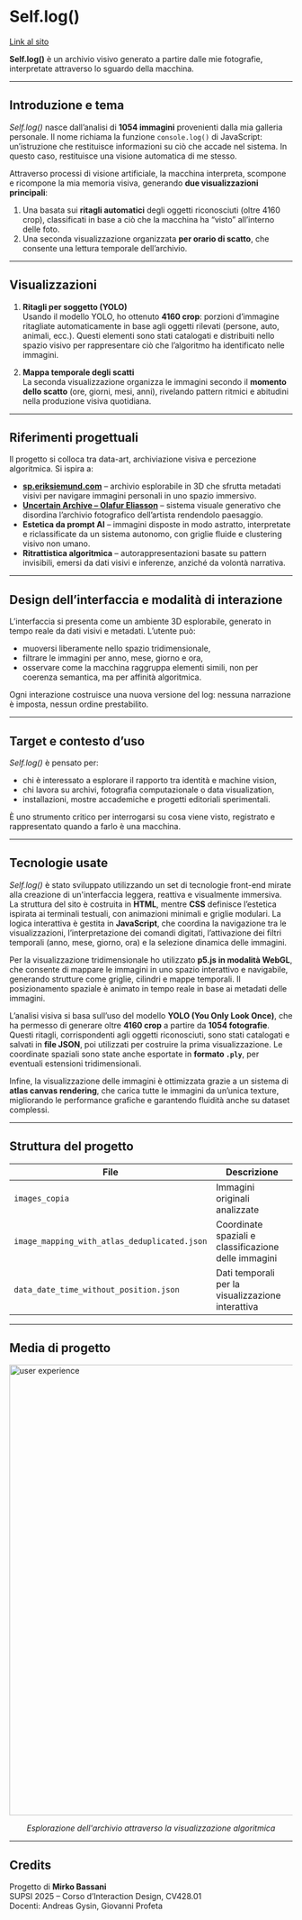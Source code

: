 # Self.log()

[Link al sito](https://bassanimirko.github.io/Self.log/)

**Self.log()** è un archivio visivo generato a partire dalle mie fotografie, interpretate attraverso lo sguardo della macchina.

---

## Introduzione e tema

*Self.log()* nasce dall’analisi di **1054 immagini** provenienti dalla mia galleria personale. Il nome richiama la funzione `console.log()` di JavaScript: un’istruzione che restituisce informazioni su ciò che accade nel sistema. In questo caso, restituisce una visione automatica di me stesso.

Attraverso processi di visione artificiale, la macchina interpreta, scompone e ricompone la mia memoria visiva, generando **due visualizzazioni principali**:
1. Una basata sui **ritagli automatici** degli oggetti riconosciuti (oltre 4160 crop), classificati in base a ciò che la macchina ha “visto” all’interno delle foto.
2. Una seconda visualizzazione organizzata **per orario di scatto**, che consente una lettura temporale dell’archivio.

---

## Visualizzazioni

1. **Ritagli per soggetto (YOLO)**  
   Usando il modello YOLO, ho ottenuto **4160 crop**: porzioni d’immagine ritagliate automaticamente in base agli oggetti rilevati (persone, auto, animali, ecc.). Questi elementi sono stati catalogati e distribuiti nello spazio visivo per rappresentare ciò che l’algoritmo ha identificato nelle immagini.

2. **Mappa temporale degli scatti**  
   La seconda visualizzazione organizza le immagini secondo il **momento dello scatto** (ore, giorni, mesi, anni), rivelando pattern ritmici e abitudini nella produzione visiva quotidiana.

---

## Riferimenti progettuali

Il progetto si colloca tra data-art, archiviazione visiva e percezione algoritmica. Si ispira a:

- **[sp.eriksiemund.com](https://sp.eriksiemund.com/)** – archivio esplorabile in 3D che sfrutta metadati visivi per navigare immagini personali in uno spazio immersivo.
- **[Uncertain Archive – Olafur Eliasson](https://olafureliasson.net/uncertain/)** – sistema visuale generativo che disordina l’archivio fotografico dell’artista rendendolo paesaggio.
- **Estetica da prompt AI** – immagini disposte in modo astratto, interpretate e riclassificate da un sistema autonomo, con griglie fluide e clustering visivo non umano.
- **Ritrattistica algoritmica** – autorappresentazioni basate su pattern invisibili, emersi da dati visivi e inferenze, anziché da volontà narrativa.

---

## Design dell’interfaccia e modalità di interazione

L’interfaccia si presenta come un ambiente 3D esplorabile, generato in tempo reale da dati visivi e metadati. L’utente può:
- muoversi liberamente nello spazio tridimensionale,
- filtrare le immagini per anno, mese, giorno e ora,
- osservare come la macchina raggruppa elementi simili, non per coerenza semantica, ma per affinità algoritmica.

Ogni interazione costruisce una nuova versione del log: nessuna narrazione è imposta, nessun ordine prestabilito.

---

## Target e contesto d’uso

*Self.log()* è pensato per:
- chi è interessato a esplorare il rapporto tra identità e machine vision,
- chi lavora su archivi, fotografia computazionale o data visualization,
- installazioni, mostre accademiche e progetti editoriali sperimentali.

È uno strumento critico per interrogarsi su cosa viene visto, registrato e rappresentato quando a farlo è una macchina.

---

## Tecnologie usate

*Self.log()* è stato sviluppato utilizzando un set di tecnologie front-end mirate alla creazione di un'interfaccia leggera, reattiva e visualmente immersiva. La struttura del sito è costruita in **HTML**, mentre **CSS** definisce l’estetica ispirata ai terminali testuali, con animazioni minimali e griglie modulari. La logica interattiva è gestita in **JavaScript**, che coordina la navigazione tra le visualizzazioni, l’interpretazione dei comandi digitati, l’attivazione dei filtri temporali (anno, mese, giorno, ora) e la selezione dinamica delle immagini.

Per la visualizzazione tridimensionale ho utilizzato **p5.js in modalità WebGL**, che consente di mappare le immagini in uno spazio interattivo e navigabile, generando strutture come griglie, cilindri e mappe temporali. Il posizionamento spaziale è animato in tempo reale in base ai metadati delle immagini.

L’analisi visiva si basa sull’uso del modello **YOLO (You Only Look Once)**, che ha permesso di generare oltre **4160 crop** a partire da **1054 fotografie**. Questi ritagli, corrispondenti agli oggetti riconosciuti, sono stati catalogati e salvati in **file JSON**, poi utilizzati per costruire la prima visualizzazione. Le coordinate spaziali sono state anche esportate in **formato `.ply`**, per eventuali estensioni tridimensionali.

Infine, la visualizzazione delle immagini è ottimizzata grazie a un sistema di **atlas canvas rendering**, che carica tutte le immagini da un’unica texture, migliorando le performance grafiche e garantendo fluidità anche su dataset complessi.

---

## Struttura del progetto

| File | Descrizione |
|------|-------------|
| `images_copia` | Immagini originali analizzate |
| `image_mapping_with_atlas_deduplicated.json` | Coordinate spaziali e classificazione delle immagini |
| `data_date_time_without_position.json` | Dati temporali per la visualizzazione interattiva |

---

## Media di progetto

<img src="COSE/output2.gif" width="800" alt="user experience" />
<p align="center"><i>Esplorazione dell'archivio attraverso la visualizzazione algoritmica</i></p>

---

## Credits

Progetto di **Mirko Bassani**  
SUPSI 2025 – Corso d’Interaction Design, CV428.01  
Docenti: Andreas Gysin, Giovanni Profeta

